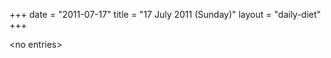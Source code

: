 +++
date = "2011-07-17"
title = "17 July 2011 (Sunday)"
layout = "daily-diet"
+++

<p>&lt;no entries&gt;</p>